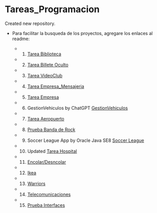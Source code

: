 # Tareas_Programacion
Created new repository.

- Para facilitar la busqueda de los proyectos, agregare los enlaces al readme:

     - 1) [Tarea Biblioteca](src/BilleteOculto/)
     - 2) [Tarea Billete Oculto](src/BilleteOculto/)
     - 3) [Tarea VideoClub](src/VideoClub/)
     - 4) [Tarea Empresa_Mensajeria](src/Empresa_Mensajeria/)
     - 5) [Tarea Empresa](src/Empresa/)
     - 6) GestionVehiculos by ChatGPT [GestionVehiculos](src/GestionVehiculos/)
     - 7) [Tarea Aeropuerto](src/Aeropuerto/)
     - 8) [Prueba Banda de Rock](src/Banda_Rock)
     - 9) Soccer League App by Oracle Java SE8 [Soccer League](src/SoccerLeague)
     - 10) Updated [Tarea Hospital](src/Hospital)
     - 11) [Encolar/Desncolar](src/Lista)
     - 12) [Ikea](src/Ikea)
     - 13) [Warriors](src/Warriors)
     - 14) [Telecomunicaciones](src/Telecomunicaciones)
     - 15) [Prueba Interfaces](src/Prueba_Interfaz)
